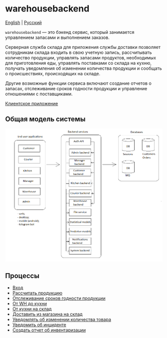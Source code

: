 # warehousebackend 

[English](warehousebackend.md) | [Русский](warehousebackend.ru.md)

`warehousebackend` — это бэкенд сервис, который занимается управлением запасами и выполнением заказов.

Серверная служба склада для приложения службы доставки позволяет сотрудникам склада входить в свою учетную запись, рассчитывать количество продукции, управлять запасами продуктов, необходимых для приготовления еды, управлять поставками со склада на кухню, получать уведомления об изменении количества продукции и сообщать о происшествиях, происходящих на складе.

Другие возможные функции сервиса включают создание отчетов о запасах, отслеживание сроков годности продукции и управление отношениями с поставщиками.

[Клиентское приложение](../frontend/warehouseclient.ru.md)

## Общая модель системы

![system_overall](../img/system_overall.png)

## Процессы 

- [Вход](../processes/auth/signin.ru.md)
- [Рассчитать продукцию](../processes/warehouse/calculateproducts.ru.md)
- [Отслеживание сроков годности продукции](../processes/warehouse/trackexpirationdate.ru.md)
- [От WH до кухни](../processes/warehouse/wh2kitchen.ru.md)
- [От кухни на склад](../processes/warehouse/kitchen2wh.ru.md)
- [Доставить из магазина на склад](../processes/courier/store2wh.ru.md)
- [Уведомлять об изменении количества товара](../processes/warehouse/notifyproductqtychanges.ru.md)
- [Уведомить об инциденте](../processes/systembackend/reportincident.ru.md)
- [Создать отчет об инвентаризации](../processes/warehouse/inventoryreport.ru.md)
